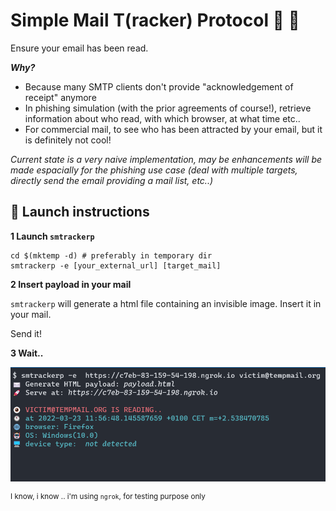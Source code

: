 # Simple Mail T(racker) Protocol 🎣 📨

Ensure your email has been read.

***Why?***
* Because many SMTP clients don't provide "acknowledgement of receipt" anymore
* In phishing simulation (with the prior agreements of course!), retrieve information about who read, with which browser, at what time etc..
* For commercial mail, to see who has been attracted by your email, but it is definitely not cool!


*Current state is a very naive implementation, may be enhancements will be made espacially for the phishing use case (deal with multiple targets, directly send the email providing a mail list, etc..)*

## 🚀 Launch instructions

**1️ Launch `smtrackerp`**

```shell
cd $(mktemp -d) # preferably in temporary dir
smtrackerp -e [your_external_url] [target_mail]
```

**2️ Insert payload in your mail**

`smtrackerp` will generate a html file containing an invisible image. Insert it in your mail.

Send it!

**3️ Wait..**

![demo](https://github.com/ariary/SMTrackerP/blob/main/img/demo.png)

<sup> I know, i know .. i'm using `ngrok`, for testing purpose only</sup>
